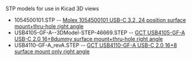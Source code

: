 STP models for use in Kicad 3D views

* 1054500101.STP -- [Molex 1054500101 USB-C 3.2, 24 position surface mount+thru-hole right angle](https://www.digikey.com/en/products/detail/molex/1054500101/5843890)
* USB4105-GF-A--3DModel-STEP-46669.STEP -- [GCT USB4105-GF-A USB-C 2.0 16+8dummy surface mount+thru-hole right angle](https://www.digikey.com/en/products/detail/gct/USB4105-GF-A/11198441)
* USB4110-GF-A_revA.STEP -- [GCT USB4110-GF-A USB-C 2.0 16+8 surface mount only right angle](https://www.digikey.com/en/products/detail/gct/usb4110-gf-a/10384547)
